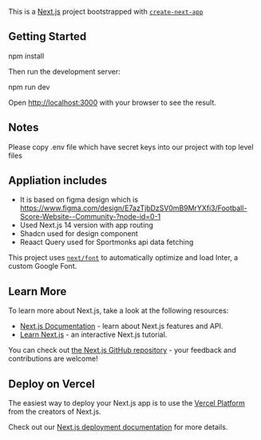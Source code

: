 This is a [Next.js](https://nextjs.org/) project bootstrapped with [`create-next-app`](https://github.com/vercel/next.js/tree/canary/packages/create-next-app)

## Getting Started

npm install

Then run the development server:

npm run dev

Open [http://localhost:3000](http://localhost:3000) with your browser to see the result.

## Notes

Please copy .env file which have secret keys into our project with top level files

## Appliation includes
- It is based on figma design which is https://www.figma.com/design/E7azTjbDzSV0mB9MrYXfi3/Football-Score-Website--Community-?node-id=0-1
- Used Next.js 14 version with app routing
- Shadcn used for design component
- Reaact Query used for Sportmonks api data fetching


This project uses [`next/font`](https://nextjs.org/docs/basic-features/font-optimization) to automatically optimize and load Inter, a custom Google Font.

## Learn More

To learn more about Next.js, take a look at the following resources:

- [Next.js Documentation](https://nextjs.org/docs) - learn about Next.js features and API.
- [Learn Next.js](https://nextjs.org/learn) - an interactive Next.js tutorial.

You can check out [the Next.js GitHub repository](https://github.com/vercel/next.js/) - your feedback and contributions are welcome!

## Deploy on Vercel

The easiest way to deploy your Next.js app is to use the [Vercel Platform](https://vercel.com/new?utm_medium=default-template&filter=next.js&utm_source=create-next-app&utm_campaign=create-next-app-readme) from the creators of Next.js.

Check out our [Next.js deployment documentation](https://nextjs.org/docs/deployment) for more details.
